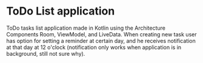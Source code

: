 # ToDo List application
ToDo tasks list application made in Kotlin using the Architecture Components Room, ViewModel, and LiveData. When creating new task user has option for setting a reminder at certain day, and he receives notification at that day at 12 o'clock (notification only works when application is in background, still not sure why).
